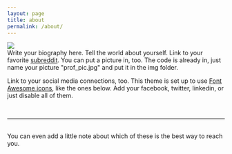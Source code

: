 ```yaml
---
layout: page
title: about
permalink: /about/
---
```


<img class="col one right" src="/img/prof_pic.jpg">

<br/>
Write your biography here. Tell the world about yourself. Link to your favorite <a href="http://reddit.com" target="blank">subreddit</a>. You can put a picture in, too. The code is already in, just name your picture "prof_pic.jpg" and put it in the img folder. 

Link to your social media connections, too. This theme is set up to use <a href="http://fortawesome.github.io/Font-Awesome/" target="blank">Font Awesome icons</a>, like the ones below. Add your facebook, twitter, linkedin, or just disable all of them. 


<br/>
<hr/>
<br/>
<span class="contacticon center">
	<a href="mailto:jennymanb@gmail.com"><i class="fa fa-envelope-square"></i></a>
	<a href="https://github.com/jennifer-manriquezt="_blank"><i class="fa fa-github-square"></i></a>
	<a href="https://www.linkedin.com/in/jennifer-mar%C3%ADa-manr%C3%ADquez-burrolas-b5aa42129/"_blank"><i class="fa fa-linkedin-square"></i></a>
<!--	<a href="http://tumblr.com" target="_blank"><i class="fa fa-tumblr-square"></i></a>
	<a href="https://twitter.com" target="_blank"><i class="fa fa-twitter-square"></i></a>
-->										   
</span>

<div class="col three caption">
	You can even add a little note about which of these is the best way to reach you.
</div>

